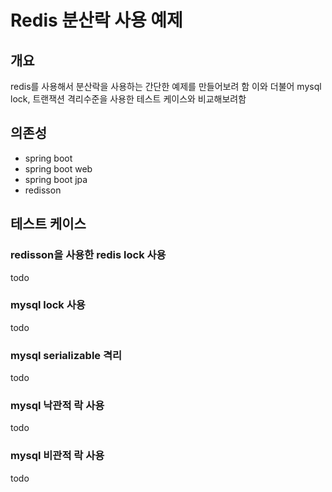 # Redis 분산락 사용 예제
## 개요
redis를 사용해서 분산락을 사용하는 간단한 예제를 만들어보려 함
이와 더불어 mysql lock, 트랜잭션 격리수준을 사용한 테스트 케이스와 비교해보려함

## 의존성
- spring boot 
- spring boot web
- spring boot jpa
- redisson

## 테스트 케이스
### redisson을 사용한 redis lock 사용
todo

### mysql lock 사용
todo

### mysql serializable 격리
todo

### mysql 낙관적 락 사용
todo

### mysql 비관적 락 사용
todo